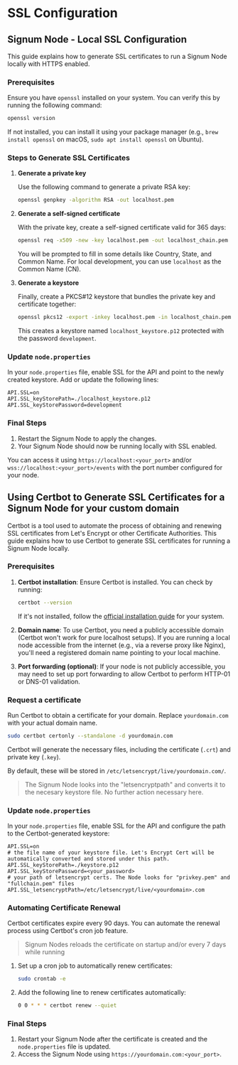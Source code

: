 # SSL Configuration

## Signum Node - Local SSL Configuration

This guide explains how to generate SSL certificates to run a Signum Node locally with HTTPS enabled.

### Prerequisites

Ensure you have `openssl` installed on your system. You can verify this by running the following command:

```bash
openssl version
```

If not installed, you can install it using your package manager (e.g., `brew install openssl` on macOS,
`sudo apt install openssl` on Ubuntu).

### Steps to Generate SSL Certificates

1. **Generate a private key**

   Use the following command to generate a private RSA key:

   ```bash
   openssl genpkey -algorithm RSA -out localhost.pem
   ```

2. **Generate a self-signed certificate**

   With the private key, create a self-signed certificate valid for 365 days:

   ```bash
   openssl req -x509 -new -key localhost.pem -out localhost_chain.pem -days 365
   ```

   You will be prompted to fill in some details like Country, State, and Common Name. For local development, you can use
   `localhost` as the Common Name (CN).

3. **Generate a keystore**

   Finally, create a PKCS#12 keystore that bundles the private key and certificate together:

   ```bash
   openssl pkcs12 -export -inkey localhost.pem -in localhost_chain.pem -out localhost_keystore.p12 -name "localhost" -password pass:development
   ```

   This creates a keystore named `localhost_keystore.p12` protected with the password `development`.

### Update `node.properties`

In your `node.properties` file, enable SSL for the API and point to the newly created keystore. Add or update the
following lines:

```properties
API.SSL=on
API.SSL_keyStorePath=./localhost_keystore.p12
API.SSL_keyStorePassword=development
```

### Final Steps

1. Restart the Signum Node to apply the changes.
2. Your Signum Node should now be running locally with SSL enabled.

You can access it using `https://localhost:<your_port>` and/or `wss://localhost:<your_port>/events` with the port number
configured for your node.

## Using Certbot to Generate SSL Certificates for a Signum Node for your custom domain

Certbot is a tool used to automate the process of obtaining and renewing SSL certificates from Let's Encrypt or other
Certificate Authorities. This guide explains how to use Certbot to generate SSL certificates for running a Signum Node
locally.

### Prerequisites

1. **Certbot installation**: Ensure Certbot is installed. You can check by running:

   ```bash
   certbot --version
   ```

   If it's not installed, follow the [official installation guide](https://certbot.eff.org/instructions) for your
   system.

2. **Domain name**: To use Certbot, you need a publicly accessible domain (Certbot won't work for pure localhost
   setups). If you are running a local node accessible from the internet (e.g., via a reverse proxy like Nginx), you'll
   need a registered domain name pointing to your local machine.

3. **Port forwarding (optional)**: If your node is not publicly accessible, you may need to set up port forwarding to
   allow Certbot to perform HTTP-01 or DNS-01 validation.

### Request a certificate

Run Certbot to obtain a certificate for your domain. Replace `yourdomain.com` with your actual domain name.

```bash
sudo certbot certonly --standalone -d yourdomain.com
```

Certbot will generate the necessary files, including the certificate (`.crt`) and private key (`.key`).

By default, these will be stored in `/etc/letsencrypt/live/yourdomain.com/`.

> The Signum Node looks into the "letsencryptpath" and converts it to the necesary keystore file. No further action necessary here.

### Update `node.properties`

In your `node.properties` file, enable SSL for the API and configure the path to the Certbot-generated keystore:

```properties
API.SSL=on
# the file name of your keystore file. Let's Encrypt Cert will be automatically converted and stored under this path.
API.SSL_keyStorePath=./keystore.p12
API.SSL_keyStorePassword=<your_password>
# your path of letsencrypt certs. The Node looks for "privkey.pem" and "fullchain.pem" files
API.SSL_letsencryptPath=/etc/letsencrypt/live/<yourdomain>.com
```

### Automating Certificate Renewal

Certbot certificates expire every 90 days. You can automate the renewal process using Certbot's cron job feature.

> Signum Nodes reloads the certificate on startup and/or every 7 days while running

1. Set up a cron job to automatically renew certificates:

   ```bash
   sudo crontab -e
   ```

2. Add the following line to renew certificates automatically:

   ```bash
   0 0 * * * certbot renew --quiet
   ```

### Final Steps

1. Restart your Signum Node after the certificate is created and the `node.properties` file is updated.
2. Access the Signum Node using `https://yourdomain.com:<your_port>`.
